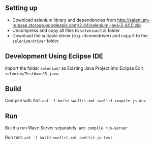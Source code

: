 

## Setting up

* Download selenium library and dependencies from http://selenium-release.storage.googleapis.com/2.44/selenium-java-2.44.0.zip
* Uncompress and copy all files to `selenium/lib` folder.
* Download the suitable driver (e.g. chromedriver) and copy it to the `selenium/driver` folder.

## Development Using Eclipse IDE

Import the folder `selenium/` as Existing Java Project into Eclipse
Edit `selenium/TestWaveJS.java`.

## Build

Compile with Ant: `ant -f build-swellrt.xml swellrt-compile-js-dev`

## Run

Build a run Wave Server separately: `ant compile run-server`

Run test: `ant -f build-swellrt.xml swellrt-js-test`







